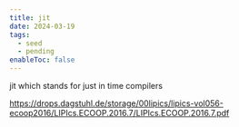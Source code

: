 ```yaml
---
title: jit
date: 2024-03-19
tags:
  - seed
  - pending
enableToc: false
---
```

jit which stands for just in time compilers 


https://drops.dagstuhl.de/storage/00lipics/lipics-vol056-ecoop2016/LIPIcs.ECOOP.2016.7/LIPIcs.ECOOP.2016.7.pdf